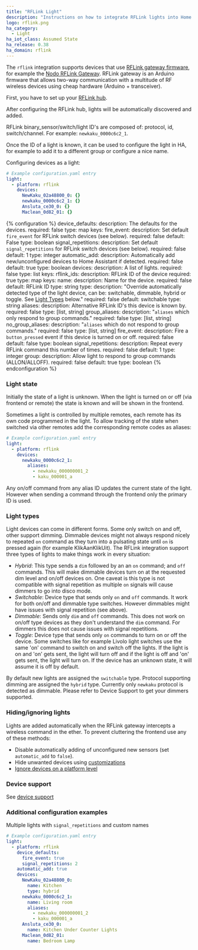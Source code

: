 ```yaml
---
title: "RFLink Light"
description: "Instructions on how to integrate RFLink lights into Home Assistant."
logo: rflink.png
ha_category:
  - Light
ha_iot_class: Assumed State
ha_release: 0.38
ha_domain: rflink
---
```


The `rflink` integration supports devices that use [RFLink gateway firmware](http://www.nemcon.nl/blog2/), for example the [Nodo RFLink Gateway](https://www.nodo-shop.nl/nl/21-rflink-gateway). RFLink gateway is an Arduino firmware that allows two-way communication with a multitude of RF wireless devices using cheap hardware (Arduino + transceiver).

First, you have to set up your [RFLink hub](/integrations/rflink/).

After configuring the RFLink hub, lights will be automatically discovered and added.

RFLink binary_sensor/switch/light ID's are composed of: protocol, id, switch/channel. For example: `newkaku_0000c6c2_1`.

Once the ID of a light is known, it can be used to configure the light in HA, for example to add it to a different group or configure a nice name.

Configuring devices as a light:

```yaml
# Example configuration.yaml entry
light:
  - platform: rflink
    devices:
      NewKaku_02a48800_0: {}
      newkaku_0000c6c2_1: {}
      Ansluta_ce30_0: {}
      Maclean_0d82_01: {}
```

{% configuration %}
device_defaults:
  description: The defaults for the devices.
  required: false
  type: map
  keys:
    fire_event:
      description: Set default `fire_event` for RFLink switch devices (see below).
      required: false
      default: False
      type: boolean
    signal_repetitions:
      description: Set default `signal_repetitions` for RFLink switch devices (see below).
      required: false
      default: 1
      type: integer
automatic_add:
  description: Automatically add new/unconfigured devices to Home Assistant if detected.
  required: false
  default: true
  type: boolean
devices:
  description: A list of lights.
  required: false
  type: list
  keys:
    rflink_ids:
      description: RFLink ID of the device
      required: true
      type: map
      keys:
        name:
          description: Name for the device.
          required: false
          default: RFLink ID
          type: string
        type:
          description: "Override automatically detected type of the light device, can be: switchable, dimmable, hybrid or toggle. See [Light Types](/integrations/light.rflink/#light-types) below."
          required: false
          default: switchable
          type: string
        aliases:
          description: Alternative RFLink ID's this device is known by.
          required: false
          type: [list, string]
        group_aliases:
          description: "`aliases` which only respond to group commands."
          required: false
          type: [list, string]
        no_group_aliases:
          description: "`aliases` which do not respond to group commands."
          required: false
          type: [list, string]
        fire_event:
          description: Fire a `button_pressed` event if this device is turned on or off.
          required: false
          default: false
          type: boolean
        signal_repetitions:
          description: Repeat every RFLink command this number of times.
          required: false
          default: 1
          type: integer
        group:
          description: Allow light to respond to group commands (ALLON/ALLOFF).
          required: false
          default: true
          type: boolean
{% endconfiguration %}

### Light state

Initially the state of a light is unknown. When the light is turned on or off (via frontend or remote) the state is known and will be shown in the frontend.

Sometimes a light is controlled by multiple remotes, each remote has its own code programmed in the light. To allow tracking of the state when switched via other remotes add the corresponding remote codes as aliases:

```yaml
# Example configuration.yaml entry
light:
  - platform: rflink
    devices:
      newkaku_0000c6c2_1:
        aliases:
          - newkaku_000000001_2
          - kaku_000001_a
```

Any on/off command from any alias ID updates the current state of the light. However when sending a command through the frontend only the primary ID is used.

### Light types

Light devices can come in different forms. Some only switch on and off, other support dimming. Dimmable devices might not always respond nicely to repeated `on` command as they turn into a pulsating state until `on` is pressed again (for example KlikAanKlikUit). The RFLink integration support three types of lights to make things work in every situation:

- *Hybrid*: This type sends a `dim` followed by an an `on` command; and `off` commands. This will make dimmable devices turn on at the requested dim level and on/off devices on. One caveat is this type is not compatible with signal repetition as multiple `on` signals will cause dimmers to go into disco mode.
- *Switchable*: Device type that sends only `on` and `off` commands. It work for both on/off and dimmable type switches. However dimmables might have issues with signal repetition (see above).
- *Dimmable*: Sends only `dim` and `off` commands. This does not work on on/off type devices as they don't understand the `dim` command. For dimmers this does not cause issues with signal repetitions.
- *Toggle*: Device type that sends only `on` commands to turn on or off the device. Some switches like for example Livolo light switches use the same 'on' command to switch on and switch off the lights. If the light is on and 'on' gets sent, the light will turn off and if the light is off and 'on' gets sent, the light will turn on. If the device has an unknown state, it will assume it is off by default.

By default new lights are assigned the `switchable` type. Protocol supporting dimming are assigned the `hybrid` type. Currently only `newkaku` protocol is detected as dimmable. Please refer to Device Support to get your dimmers supported.

### Hiding/ignoring lights

Lights are added automatically when the RFLink gateway intercepts a wireless command in the ether. To prevent cluttering the frontend use any of these methods:

- Disable automatically adding of unconfigured new sensors (set `automatic_add` to `false`).
- Hide unwanted devices using [customizations](/getting-started/customizing-devices/)
- [Ignore devices on a platform level](/integrations/rflink/#ignoring-devices)

### Device support

See [device support](/integrations/rflink/#device-support)

### Additional configuration examples

Multiple lights with `signal_repetitions` and custom names

```yaml
# Example configuration.yaml entry
light:
  - platform: rflink
    device_defaults:
      fire_event: true
      signal_repetitions: 2
    automatic_add: true
    devices:
      NewKaku_02a48800_0:
        name: Kitchen
        type: hybrid
      newkaku_0000c6c2_1:
        name: Living room
        aliases:
          - newkaku_000000001_2
          - kaku_000001_a
      Ansluta_ce30_0:
        name: Kitchen Under Counter Lights
      Maclean_0d82_01:
        name: Bedroom Lamp
```
